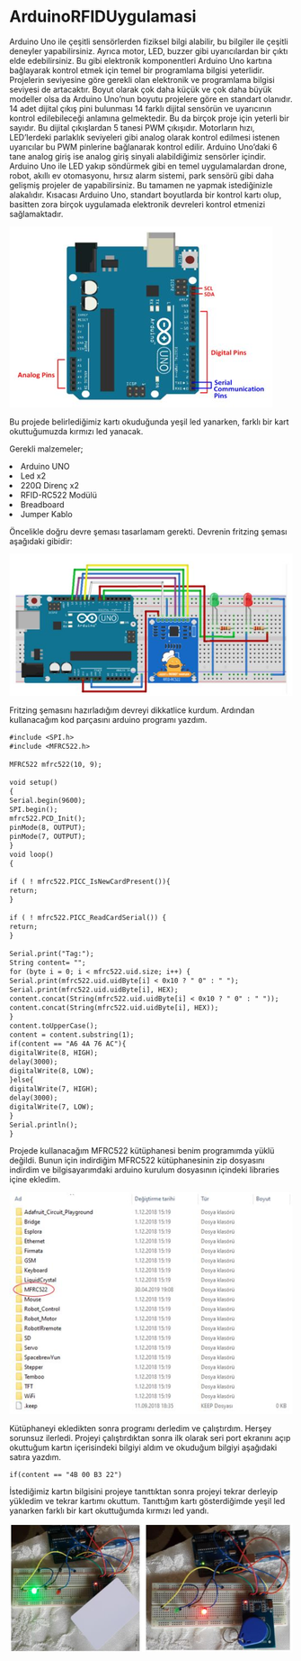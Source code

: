 # ArduinoRFIDUygulamasi

Arduino Uno ile çeşitli sensörlerden fiziksel bilgi alabilir, bu bilgiler ile çeşitli deneyler yapabilirsiniz. Ayrıca motor, LED, buzzer gibi uyarıcılardan bir çıktı elde edebilirsiniz. Bu gibi elektronik komponentleri Arduino Uno kartına bağlayarak kontrol etmek için temel bir programlama bilgisi yeterlidir. Projelerin seviyesine göre gerekli olan elektronik ve programlama bilgisi seviyesi de artacaktır. Boyut olarak çok daha küçük ve çok daha büyük modeller olsa da Arduino Uno’nun boyutu projelere göre en standart olanıdır. 14 adet dijital çıkış pini bulunması 14 farklı dijital sensörün ve uyarıcının kontrol edilebileceği anlamına gelmektedir. Bu da birçok proje için yeterli bir sayıdır. Bu dijital çıkışlardan 5 tanesi PWM çıkışıdır. Motorların hızı, LED’lerdeki parlaklık seviyeleri gibi analog olarak kontrol edilmesi istenen uyarıcılar bu PWM pinlerine bağlanarak kontrol edilir. Arduino Uno’daki 6 tane analog giriş ise analog giriş sinyali alabildiğimiz sensörler içindir.
Arduino Uno ile LED yakıp söndürmek gibi en temel uygulamalardan drone, robot, akıllı ev otomasyonu, hırsız alarm sistemi, park sensörü gibi daha gelişmiş projeler de yapabilirsiniz. Bu tamamen ne yapmak istediğinizle alakalıdır. Kısacası Arduino Uno, standart boyutlarda bir kontrol kartı olup, basitten zora birçok uygulamada elektronik devreleri kontrol etmenizi sağlamaktadır.

![](https://github.com/shrgrl/ArduinoRFIDUygulamasi/blob/master/images/img1.jpg)

Bu projede belirlediğimiz kartı okuduğunda yeşil led yanarken, farklı bir kart okuttuğumuzda kırmızı led yanacak.

Gerekli malzemeler;
<td>
  <li>Arduino UNO</li>
  <li>Led x2</li>
  <li>220Ω Direnç x2</li>
  <li>RFID-RC522 Modülü</li>
  <li>Breadboard</li>
  <li>Jumper Kablo</li>
</td>

Öncelikle doğru devre şeması tasarlamam gerekti. Devrenin fritzing şeması aşağıdaki gibidir:

![](https://github.com/shrgrl/ArduinoRFIDUygulamasi/blob/master/images/img2.jpg)

Fritzing şemasını hazırladığım devreyi dikkatlice kurdum. Ardından kullanacağım kod parçasını arduino programı yazdım.

```
#include <SPI.h>
#include <MFRC522.h>
 
MFRC522 mfrc522(10, 9);
 
void setup()
{
Serial.begin(9600);
SPI.begin();
mfrc522.PCD_Init();
pinMode(8, OUTPUT);
pinMode(7, OUTPUT);
}
void loop()
{

if ( ! mfrc522.PICC_IsNewCardPresent()){
return;
}

if ( ! mfrc522.PICC_ReadCardSerial()) {
return;
}
 
Serial.print("Tag:");
String content= "";
for (byte i = 0; i < mfrc522.uid.size; i++) {
Serial.print(mfrc522.uid.uidByte[i] < 0x10 ? " 0" : " ");
Serial.print(mfrc522.uid.uidByte[i], HEX);
content.concat(String(mfrc522.uid.uidByte[i] < 0x10 ? " 0" : " "));
content.concat(String(mfrc522.uid.uidByte[i], HEX));
}
content.toUpperCase();
content = content.substring(1);
if(content == "A6 4A 76 AC"){
digitalWrite(8, HIGH);
delay(3000);
digitalWrite(8, LOW);
}else{
digitalWrite(7, HIGH);
delay(3000);
digitalWrite(7, LOW);
}
Serial.println();
}
```

Projede kullanacağım MFRC522 kütüphanesi benim programımda yüklü değildi. Bunun için indirdiğim MFRC522 kütüphanesinin zip dosyasını indirdim ve bilgisayarımdaki arduino kurulum dosyasının içindeki libraries içine ekledim.

![](https://github.com/shrgrl/ArduinoRFIDUygulamasi/blob/master/images/img3.jpg)

Kütüphaneyi ekledikten sonra programı derledim ve çalıştırdım. Herşey sorunsuz ilerledi. Projeyi çalıştırdıktan sonra ilk olarak seri port ekranını açıp okuttuğum kartın içerisindeki bilgiyi aldım ve okuduğum bilgiyi aşağıdaki satıra yazdım.

```
if(content == "4B 00 B3 22")
```

İstediğimiz kartın bilgisini projeye tanıttıktan sonra projeyi tekrar derleyip yükledim ve tekrar kartımı okuttum. Tanıttığım kartı gösterdiğimde yeşil led yanarken farklı bir kart okuttuğumda kırmızı led yandı.

![](https://github.com/shrgrl/ArduinoRFIDUygulamasi/blob/master/images/img4.jpg)
